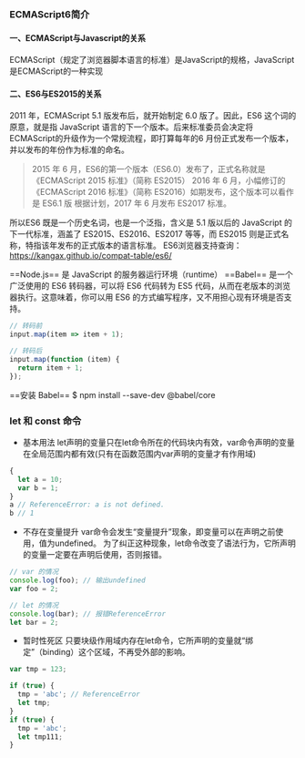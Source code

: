 ### ECMAScript6简介

#### 一、ECMAScript与Javascript的关系
ECMAScript（规定了浏览器脚本语言的标准）是JavaScript的规格，JavaScript是ECMAScript的一种实现

#### 二、ES6与ES2015的关系
2011 年，ECMAScript 5.1 版发布后，就开始制定 6.0 版了。因此，ES6 这个词的原意，就是指 JavaScript 语言的下一个版本。后来标准委员会决定将ECMAScript的升级作为一个常规流程，即打算每年的6 月份正式发布一个版本，并以发布的年份作为标准的命名。
>2015 年 6 月，ES6的第一个版本（ES6.0）发布了，正式名称就是《ECMAScript 2015 标准》（简称 ES2015）
2016 年 6 月，小幅修订的《ECMAScript 2016 标准》（简称 ES2016）如期发布，这个版本可以看作是 ES6.1 版
根据计划，2017 年 6 月发布 ES2017 标准。

所以ES6 既是一个历史名词，也是一个泛指，含义是 5.1 版以后的 JavaScript 的下一代标准，涵盖了 ES2015、ES2016、ES2017 等等，而 ES2015 则是正式名称，特指该年发布的正式版本的语言标准。
ES6浏览器支持查询：https://kangax.github.io/compat-table/es6/

==Node.js== 是 JavaScript 的服务器运行环境（runtime）
==Babel== 是一个广泛使用的 ES6 转码器，可以将 ES6 代码转为 ES5 代码，从而在老版本的浏览器执行。这意味着，你可以用 ES6 的方式编写程序，又不用担心现有环境是否支持。
```javascript
// 转码前
input.map(item => item + 1);

// 转码后
input.map(function (item) {
  return item + 1;
});
```
==安装 Babel==  $ npm install --save-dev @babel/core

### let 和 const 命令
* 基本用法
let声明的变量只在let命令所在的代码块内有效，var命令声明的变量在全局范围内都有效(只有在函数范围内var声明的变量才有作用域)
```javascript
{
  let a = 10;
  var b = 1;
}
a // ReferenceError: a is not defined.
b // 1
```
* 不存在变量提升
var命令会发生“变量提升”现象，即变量可以在声明之前使用，值为undefined。
为了纠正这种现象，let命令改变了语法行为，它所声明的变量一定要在声明后使用，否则报错。
```javascript
// var 的情况
console.log(foo); // 输出undefined
var foo = 2;

// let 的情况
console.log(bar); // 报错ReferenceError
let bar = 2;
```
* 暂时性死区
只要块级作用域内存在let命令，它所声明的变量就“绑定”（binding）这个区域，不再受外部的影响。
```javascript
var tmp = 123;

if (true) {
  tmp = 'abc'; // ReferenceError
  let tmp;
}
if (true) {
  tmp = 'abc'; 
  let tmp111;
}
```
